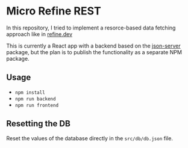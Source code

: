 # Micro Refine REST

In this repository, I tried to implement a resorce-based data fetching approach like in [refine.dev](https://refine.dev/)

This is currently a React app with a backend based on the [json-server](https://github.com/typicode/json-server) package, but the plan is to publish the functionality as a separate NPM package.

## Usage

- `npm install`
- `npm run backend`
- `npm run frontend`

## Resetting the DB

Reset the values of the database directly in the `src/db/db.json` file.
